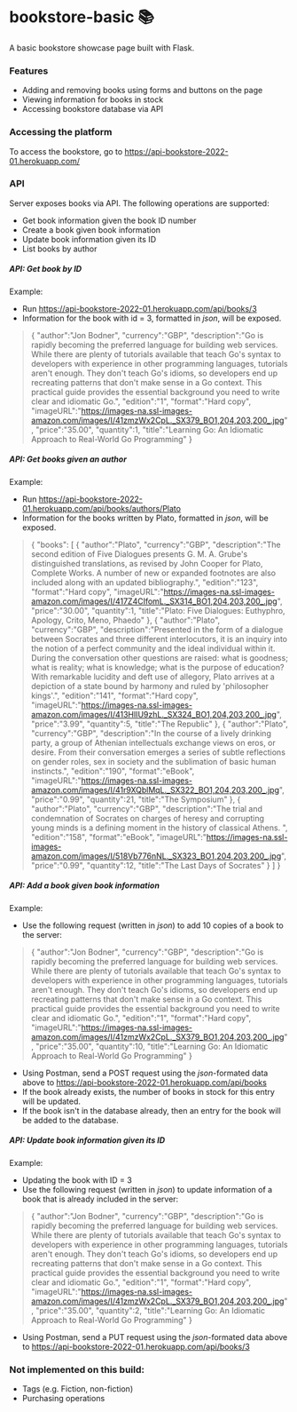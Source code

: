 # bookstore-basic 📚
A basic bookstore showcase page built with Flask.

### Features
- Adding and removing books using forms and buttons on the page
- Viewing information for books in stock
- Accessing bookstore database via API 

### Accessing the platform
To access the bookstore, go to https://api-bookstore-2022-01.herokuapp.com/

### API
Server exposes books via API. The following operations are supported:
- Get book information given the book ID number
- Create a book given book information
- Update book information given its ID
- List books by author

##### API: Get book by ID
Example:
- Run https://api-bookstore-2022-01.herokuapp.com/api/books/3
- Information for the book with id = 3, formatted in _json_, will be exposed.
> {
	"author":"Jon Bodner",
	"currency":"GBP",
	"description":"Go is rapidly becoming the preferred language for building web services. While there are plenty of tutorials available that teach Go's syntax to developers with experience in other programming languages, tutorials aren't enough. They don't teach Go's idioms, so developers end up recreating patterns that don't make sense in a Go context. This practical guide provides the essential background you need to write clear and idiomatic Go.",
	"edition":"1",
	"format":"Hard copy",
	"imageURL":"https://images-na.ssl-images-amazon.com/images/I/41zmzWx2CpL._SX379_BO1,204,203,200_.jpg",
	"price":"35.00",
	"quantity":1,
	"title":"Learning Go: An Idiomatic Approach to Real-World Go Programming"
	}
	
##### API: Get books given an author
Example:
- Run https://api-bookstore-2022-01.herokuapp.com/api/books/authors/Plato
- Information for the books written by Plato, formatted in _json_, will be exposed.
>{
	"books":
		[
			{
				"author":"Plato",
				"currency":"GBP",
				"description":"The second edition of Five Dialogues presents G. M. A. Grube's distinguished translations, as revised by John Cooper for Plato, Complete Works. A number of new or expanded footnotes are also included along with an updated bibliography.",
				"edition":"123",
				"format":"Hard copy",
				"imageURL":"https://images-na.ssl-images-amazon.com/images/I/417Z4CIfomL._SX314_BO1,204,203,200_.jpg",
				"price":"30.00",
				"quantity":1,
				"title":"Plato: Five Dialogues: Euthyphro, Apology, Crito, Meno, Phaedo"
			},
			{
				"author":"Plato",
				"currency":"GBP",
				"description":"Presented in the form of a dialogue between Socrates and three different interlocutors, it is an inquiry into the notion of a perfect community and the ideal individual within it. During the conversation other questions are raised: what is goodness; what is reality; what is knowledge; what is the purpose of education? With remarkable lucidity and deft use of allegory, Plato arrives at a depiction of a state bound by harmony and ruled by 'philosopher kings'.",
				"edition":"141",
				"format":"Hard copy",
				"imageURL":"https://images-na.ssl-images-amazon.com/images/I/413HlIU9zhL._SX324_BO1,204,203,200_.jpg",
				"price":"3.99",
				"quantity":5,
				"title":"The Republic"
			},
			{
				"author":"Plato",
				"currency":"GBP",
				"description":"In the course of a lively drinking party, a group of Athenian intellectuals exchange views on eros, or desire. From their conversation emerges a series of subtle reflections on gender roles, sex in society and the sublimation of basic human instincts.",
				"edition":"190",
				"format":"eBook",
				"imageURL":"https://images-na.ssl-images-amazon.com/images/I/41r9XQblMqL._SX322_BO1,204,203,200_.jpg",
				"price":"0.99",
				"quantity":21,
				"title":"The Symposium"
			},
			{
				"author":"Plato",
				"currency":"GBP",
				"description":"The trial and condemnation of Socrates on charges of heresy and corrupting young minds is a defining moment in the history of classical Athens. ",
				"edition":"158",
				"format":"eBook",
				"imageURL":"https://images-na.ssl-images-amazon.com/images/I/518Vb776nNL._SX323_BO1,204,203,200_.jpg",
				"price":"0.99",
				"quantity":12,
				"title":"The Last Days of Socrates"
			}
		]
}
	

##### API: Add a book given book information
Example:
- Use the following request (written in *json*) to add 10 copies of a book to the server:
> {
	"author":"Jon Bodner",
	"currency":"GBP",
	"description":"Go is rapidly becoming the preferred language for building web services. While there are plenty of tutorials available that teach Go's syntax to developers with experience in other programming languages, tutorials aren't enough. They don't teach Go's idioms, so developers end up recreating patterns that don't make sense in a Go context. This practical guide provides the essential background you need to write clear and idiomatic Go.",
	"edition":"1",
	"format":"Hard copy",
	"imageURL":"https://images-na.ssl-images-amazon.com/images/I/41zmzWx2CpL._SX379_BO1,204,203,200_.jpg",
	"price":"35.00",
	"quantity":10,
	"title":"Learning Go: An Idiomatic Approach to Real-World Go Programming"
	}
	
- Using Postman, send a POST request using the _json_-formated data above to  https://api-bookstore-2022-01.herokuapp.com/api/books
- If the book already exists, the number of books in stock for this entry will be updated.
- If the book isn't in the database already, then an entry for the book will be added to the database.

##### API: Update book information given its ID
Example:
- Updating the book with ID = 3
- Use the following request (written in *json*) to update information of a book that is already included in the server:
> {
	"author":"Jon Bodner",
	"currency":"GBP",
	"description":"Go is rapidly becoming the preferred language for building web services. While there are plenty of tutorials available that teach Go's syntax to developers with experience in other programming languages, tutorials aren't enough. They don't teach Go's idioms, so developers end up recreating patterns that don't make sense in a Go context. This practical guide provides the essential background you need to write clear and idiomatic Go.",
	"edition":"1",
	"format":"Hard copy",
	"imageURL":"https://images-na.ssl-images-amazon.com/images/I/41zmzWx2CpL._SX379_BO1,204,203,200_.jpg",
	"price":"35.00",
	"quantity":2,
	"title":"Learning Go: An Idiomatic Approach to Real-World Go Programming"
	}
	
- Using Postman, send a PUT request using the _json_-formated data above to  https://api-bookstore-2022-01.herokuapp.com/api/books/3




### Not implemented on this build:
- Tags (e.g. Fiction, non-fiction)
- Purchasing operations
